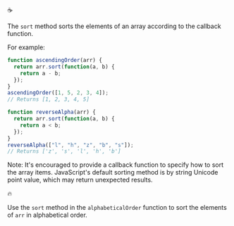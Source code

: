 :coffee:

The `sort` method sorts the elements of an array according to the callback function.

For example:

```js
function ascendingOrder(arr) {
  return arr.sort(function(a, b) {
    return a - b;
  });
}
ascendingOrder([1, 5, 2, 3, 4]);
// Returns [1, 2, 3, 4, 5]

function reverseAlpha(arr) {
  return arr.sort(function(a, b) {
    return a < b;
  });
}
reverseAlpha(["l", "h", "z", "b", "s"]);
// Returns ['z', 's', 'l', 'h', 'b']
```

Note: It's encouraged to provide a callback function to specify how to sort the array items. JavaScript's default sorting method is by string Unicode point value, which may return unexpected results.

:fire:

Use the `sort` method in the `alphabeticalOrder` function to sort the elements of `arr` in alphabetical order.
